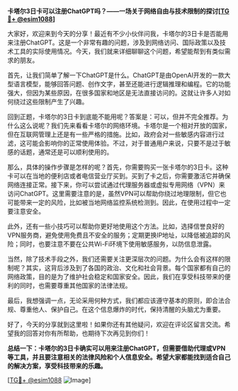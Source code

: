 **卡塔尔3日卡可以注册ChatGPT吗？——一场关于网络自由与技术限制的探讨[[TG💪+ @esim1088](https://t.me/s/esim1088)]**

大家好，欢迎来到今天的分享！最近有不少小伙伴问我，卡塔尔的3日卡是否能用来注册ChatGPT。这是一个非常有趣的问题，涉及到网络访问、国际政策以及技术工具的实际使用情况。今天，我们就来详细聊聊这个问题，希望能帮到有类似需求的朋友。

首先，让我们简单了解一下ChatGPT是什么。ChatGPT是由OpenAI开发的一款大型语言模型，能够回答问题、创作文字，甚至还能进行逻辑推理和编程。它的功能强大，但因为某些原因，在很多国家和地区是无法直接访问的。这就让许多人对如何绕过这些限制产生了兴趣。

回到正题，卡塔尔的3日卡到底能不能用呢？答案是：可以，但并不完全推荐。为什么这么说呢？我们先来看看卡塔尔的网络环境。卡塔尔是一个相对开放的国家，但在互联网管理上还是有一些严格的措施。比如，政府会对一些敏感内容进行过滤，这可能会影响你的正常使用体验。不过，对于普通用户来说，只要不是过于敏感的话题，通常还是可以顺利使用的。

那么，具体的操作步骤是怎样的呢？首先，你需要购买一张卡塔尔的3日卡。这种卡可以在当地的便利店或者电信营业厅买到。买到了卡之后，你需要激活它并确保网络连接正常。接下来，你可以尝试通过代理服务器或虚拟专用网络（VPN）来访问ChatGPT。这里需要注意的是，虽然VPN可以帮助你绕过地理限制，但它也可能带来一定的风险，比如被当地网络监控系统检测到。因此，在使用过程中一定要注意安全。

此外，还有一些小技巧可以帮助你更好地使用这个方法。比如，选择信誉良好的VPN服务商，避免使用免费且不安全的服务；定期更换IP地址，以降低被追踪的风险；同时，也要注意不要在公共Wi-Fi环境下使用敏感服务，以防信息泄露。

当然，除了技术手段之外，我们还需要关注更深层次的问题。为什么会有这样的限制呢？其实，这背后涉及到了各国的政治、文化和社会背景。每个国家都有自己的网络政策，目的是为了维护社会稳定和国家安全。因此，我们在享受科技带来的便利的同时，也需要尊重其他国家的法律法规。

最后，我想强调一点，无论采用何种方式，我们都应该遵守基本的原则，即合法合规、尊重他人、保护自己。在这个信息爆炸的时代，保持清醒的头脑尤为重要。

好了，今天的分享就到这里啦！如果你还有其他疑问，欢迎在评论区留言交流。希望我的回答对你有所帮助，也期待下次再见到你们！

**总结一下：卡塔尔的3日卡确实可以用来注册ChatGPT，但需要借助代理或VPN等工具，并且要注意相关的法律风险和个人信息安全。希望大家都能找到适合自己的解决方案，享受科技带来的乐趣。**

[[TG💪+ @esim1088](https://t.me/s/esim1088) ![Image](https://i.postimg.cc/4NQfJmqS/Snipaste-2025-05-13-00-14-12.png)]